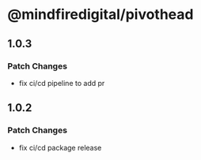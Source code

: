 # @mindfiredigital/pivothead

## 1.0.3

### Patch Changes

- fix ci/cd pipeline to add pr

## 1.0.2

### Patch Changes

- fix ci/cd package release
